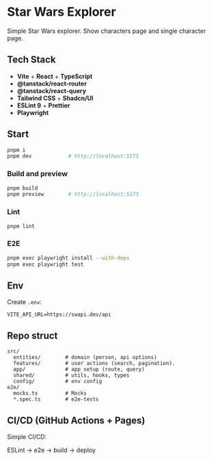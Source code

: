 # Star Wars Explorer

Simple Star Wars explorer. Show characters page and single character page.

## Tech Stack

- **Vite** + **React** + **TypeScript**
- **@tanstack/react-router**
- **@tanstack/react-query**
- **Tailwind CSS** + **Shadcn/UI**
- **ESLint 9** + **Prettier**
- **Playwright**

## Start

```bash
pnpm i
pnpm dev            # http://localhost:5173
```

### Build and preview

```bash
pnpm build
pnpm preview        # http://localhost:5173
```

### Lint

```bash
pnpm lint
```

### E2E

```bash
pnpm exec playwright install --with-deps
pnpm exec playwright test
```

## Env

Create `.env`:

```env
VITE_API_URL=https://swapi.dev/api
```

## Repo struct

```
src/
  entities/        # domain (person, api options)
  features/        # user actions (search, pagination).
  app/             # app setup (route, query)
  shared/          # utils, hooks, types
  config/          # env config
e2e/
  mocks.ts         # Mocks
  *.spec.ts        # e2e-tests
```

## CI/CD (GitHub Actions + Pages)

Simple CI/CD:

ESLint → e2e → build → deploy
